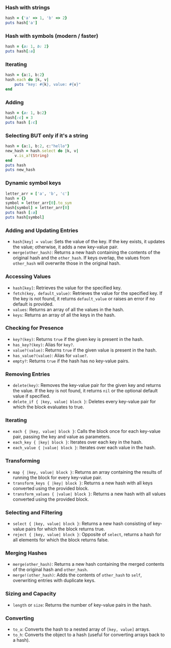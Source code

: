 ```table-of-contents
```

### Hash with strings
```ruby
hash = {'a' => 1, 'b' => 2}
puts hash['a']
```

### Hash with symbols (modern / faster)
```ruby
hash = {a: 1, b: 2}
puts hash[:a]
```

### Iterating
```ruby
hash = {a:1, b:2}
hash.each do |k, v|
	puts "key: #{k}, value: #{v}"
end
```

### Adding
```ruby
hash = {a: 1, b:2}
hash[:c] = 3
puts hash [:c]
```

### Selecting BUT only if it's a string
```ruby
hash = {a:1, b:2, c:"hello"}
new_hash = hash.select do |k, v|
	v.is_a?(String)
end
puts hash
puts new_hash
```

### Dynamic symbol keys
```ruby
letter_arr = ['a', 'b', 'c']
hash = {}
symbol = letter_arr[0].to_sym
hash[symbol] = letter_arr[0]
puts hash [:a]
puts hash[symbol]
```


### Adding and Updating Entries
- `hash[key] = value`: Sets the value of the key. If the key exists, it updates the value; otherwise, it adds a new key-value pair.
- `merge(other_hash)`: Returns a new hash containing the contents of the original hash and the `other_hash`. If keys overlap, the values from `other_hash` will overwrite those in the original hash.
### Accessing Values
- `hash[key]`: Retrieves the value for the specified key.
- `fetch(key, default_value)`: Retrieves the value for the specified key. If the key is not found, it returns `default_value` or raises an error if no default is provided.
- `values`: Returns an array of all the values in the hash.
- `keys`: Returns an array of all the keys in the hash.
### Checking for Presence
- `key?(key)`: Returns `true` if the given key is present in the hash.
- `has_key?(key)`: Alias for `key?`.
- `value?(value)`: Returns `true` if the given value is present in the hash.
- `has_value?(value)`: Alias for `value?`.
- `empty?`: Returns `true` if the hash has no key-value pairs.
### Removing Entries
- `delete(key)`: Removes the key-value pair for the given key and returns the value. If the key is not found, it returns `nil` or the optional default value if specified.
- `delete_if { |key, value| block }`: Deletes every key-value pair for which the block evaluates to true.
### Iterating
- `each { |key, value| block }`: Calls the block once for each key-value pair, passing the key and value as parameters.
- `each_key { |key| block }`: Iterates over each key in the hash.
- `each_value { |value| block }`: Iterates over each value in the hash.
### Transforming
- `map { |key, value| block }`: Returns an array containing the results of running the block for every key-value pair.
- `transform_keys { |key| block }`: Returns a new hash with all keys converted using the provided block.
- `transform_values { |value| block }`: Returns a new hash with all values converted using the provided block.
### Selecting and Filtering
- `select { |key, value| block }`: Returns a new hash consisting of key-value pairs for which the block returns true.
- `reject { |key, value| block }`: Opposite of `select`, returns a hash for all elements for which the block returns false.
### Merging Hashes
- `merge(other_hash)`: Returns a new hash containing the merged contents of the original hash and `other_hash`.
- `merge!(other_hash)`: Adds the contents of `other_hash` to `self`, overwriting entries with duplicate keys.
### Sizing and Capacity
- `length` or `size`: Returns the number of key-value pairs in the hash.
### Converting
- `to_a`: Converts the hash to a nested array of `[key, value]` arrays.
- `to_h`: Converts the object to a hash (useful for converting arrays back to a hash).